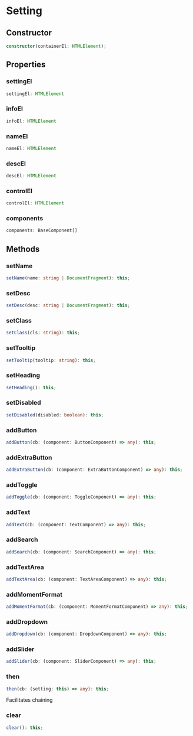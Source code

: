 # Setting

## Constructor

```ts
constructor(containerEl: HTMLElement);
```

## Properties

### settingEl

```ts
settingEl: HTMLElement
```

### infoEl

```ts
infoEl: HTMLElement
```

### nameEl

```ts
nameEl: HTMLElement
```

### descEl

```ts
descEl: HTMLElement
```

### controlEl

```ts
controlEl: HTMLElement
```

### components

```ts
components: BaseComponent[]
```

## Methods

### setName

```ts
setName(name: string | DocumentFragment): this;
```

### setDesc

```ts
setDesc(desc: string | DocumentFragment): this;
```

### setClass

```ts
setClass(cls: string): this;
```

### setTooltip

```ts
setTooltip(tooltip: string): this;
```

### setHeading

```ts
setHeading(): this;
```

### setDisabled

```ts
setDisabled(disabled: boolean): this;
```

### addButton

```ts
addButton(cb: (component: ButtonComponent) => any): this;
```

### addExtraButton

```ts
addExtraButton(cb: (component: ExtraButtonComponent) => any): this;
```

### addToggle

```ts
addToggle(cb: (component: ToggleComponent) => any): this;
```

### addText

```ts
addText(cb: (component: TextComponent) => any): this;
```

### addSearch

```ts
addSearch(cb: (component: SearchComponent) => any): this;
```

### addTextArea

```ts
addTextArea(cb: (component: TextAreaComponent) => any): this;
```

### addMomentFormat

```ts
addMomentFormat(cb: (component: MomentFormatComponent) => any): this;
```

### addDropdown

```ts
addDropdown(cb: (component: DropdownComponent) => any): this;
```

### addSlider

```ts
addSlider(cb: (component: SliderComponent) => any): this;
```

### then

```ts
then(cb: (setting: this) => any): this;
```

Facilitates chaining

### clear

```ts
clear(): this;
```
